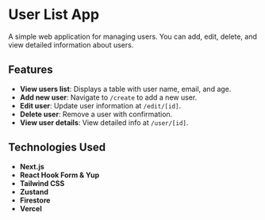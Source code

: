 # User List App

A simple web application for managing users. You can add, edit, delete, and view detailed information about users.

## Features

- **View users list**: Displays a table with user name, email, and age.
- **Add new user**: Navigate to `/create` to add a new user.
- **Edit user**: Update user information at `/edit/[id]`.
- **Delete user**: Remove a user with confirmation.
- **View user details**: View detailed info at `/user/[id]`.

## Technologies Used

- **Next.js**
- **React Hook Form & Yup**
- **Tailwind CSS**
- **Zustand**
- **Firestore**
- **Vercel**
